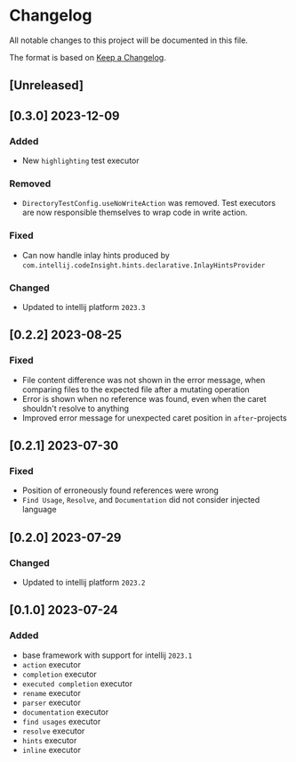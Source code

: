 # Changelog

All notable changes to this project will be documented in this file.

The format is based on [Keep a Changelog](https://keepachangelog.com/en/1.0.0/).

## [Unreleased]

## [0.3.0] 2023-12-09

### Added
- New `highlighting` test executor

### Removed
- `DirectoryTestConfig.useNoWriteAction` was removed. Test executors are now responsible themselves to wrap code in write action.

### Fixed
- Can now handle inlay hints produced by `com.intellij.codeInsight.hints.declarative.InlayHintsProvider`

### Changed
- Updated to intellij platform `2023.3`

## [0.2.2] 2023-08-25

### Fixed
- File content difference was not shown in the error message, when comparing files to the expected file after a mutating operation
- Error is shown when no reference was found, even when the caret shouldn't resolve to anything
- Improved error message for unexpected caret position in `after`-projects

## [0.2.1] 2023-07-30

### Fixed
- Position of erroneously found references were wrong
- `Find Usage`, `Resolve`, and  `Documentation` did not consider injected language

## [0.2.0] 2023-07-29

### Changed
- Updated to intellij platform `2023.2`


## [0.1.0] 2023-07-24

### Added
- base framework with support for intellij `2023.1`
- `action` executor
- `completion` executor
- `executed completion` executor
- `rename` executor
- `parser` executor
- `documentation` executor
- `find usages` executor
- `resolve` executor
- `hints` executor
- `inline` executor
